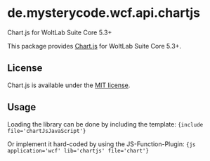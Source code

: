 # de.mysterycode.wcf.api.chartjs
Chart.js for WoltLab Suite Core 5.3+

This package provides [Chart.js](https://www.chartjs.org/) for WoltLab Suite Core 5.3+.

## License
Chart.js is available under the [MIT license](https://opensource.org/licenses/MIT).

## Usage
Loading the library can be done by including the template:
`{include file='chartJsJavaScript'}`

Or implement it hard-coded by using the JS-Function-Plugin:
`{js application='wcf' lib='chartjs' file='chart'}`
